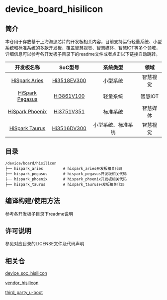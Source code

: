 # device_board_hisilicon

## 简介

本仓用于存放基于上海海思芯片的开发板相关内容，目前支持运行轻量系统、小型系统和标准系统的多款开发板，覆盖智慧视觉、智慧媒体、智慧IOT等多个领域，详细信息可以参考各开发板子目录下的readme文件或者点击以下链接自动跳转。

|                   开发板名称                    |                                          SoC型号                                          |      系统类型      |   领域   |
| :---------------------------------------------: | :---------------------------------------------------------------------------------------: | :----------------: | :------: |
|   [HiSpark Aries](hispark_aries/README_zh.md)   | [Hi3518EV300](https://gitee.com/openharmony/device_soc_hisilicon/tree/master/hi3518ev300) |      小型系统      | 智慧视觉 |
| [HiSpark Pegasus](hispark_pegasus/README_zh.md) |  [Hi3861V100](https://gitee.com/openharmony/device_soc_hisilicon/tree/master/hi3861v100)  |      轻量系统      | 智慧IOT  |
| [HiSpark Phoenix](hispark_phoenix/README_zh.md) |  [Hi3751V351](https://gitee.com/openharmony/device_soc_hisilicon/tree/master/hi3751v350)  |      标准系统      | 智慧媒体 |
|  [HiSpark Taurus](hispark_taurus/README_zh.md)  | [Hi3516DV300](https://gitee.com/openharmony/device_soc_hisilicon/tree/master/hi3516dv300) | 小型系统、标准系统 | 智慧视觉 |


## 目录
```
/device/board/hisilicon
├── hispark_aries         # hispark_aries开发板相关代码
├── hispark_pegasus       # hispark_pegasus开发板相关代码
├── hispark_phoenix       # hispark_phoenix开发板相关代码
├── hispark_taurus        # hispark_taurus开发板相关代码
```


## 编译构建/使用方法

参考各开发板子目录下readme说明


## 许可说明

参见对应目录的LICENSE文件及代码声明


## 相关仓

[device_soc_hisilicon](https://gitee.com/openharmony/device_soc_hisilicon/tree/master)

[vendor_hisilicon](https://gitee.com/openharmony/vendor_hisilicon)

[third_party_u-boot](https://gitee.com/openharmony/third_party_u-boot)